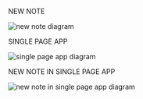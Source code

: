 

NEW NOTE 

![new note diagram](https://github.com/AlessandraLocatelli/fullstackopen/assets/136703978/454d7afb-14d0-42b4-975c-c4eae8eb50da)


SINGLE PAGE APP

![single page app diagram](https://github.com/AlessandraLocatelli/fullstackopen/assets/136703978/de388a73-ecbf-4f1f-a0ef-708821692777)


NEW NOTE IN SINGLE PAGE APP 

![new note in single page app diagram](https://github.com/AlessandraLocatelli/fullstackopen/assets/136703978/57f8f556-6d1a-4b82-bb38-3c336938cf79)
